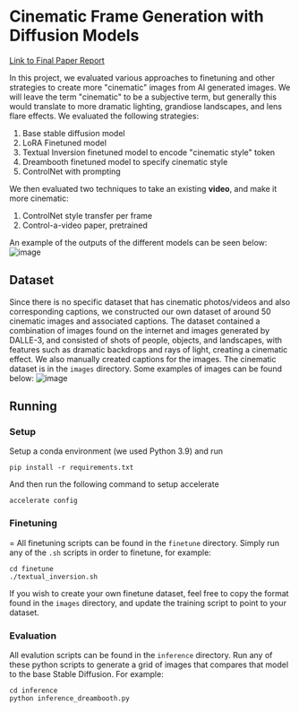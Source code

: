 # Cinematic Frame Generation with Diffusion Models

[Link to Final Paper Report](https://github.com/rmalde/236-cinematic-diffusion/blob/8be8c692888c61e8d16b9cf354c88a01d71f5ea9/CS_236_Final_Project_Report.pdf)

In this project, we evaluated various approaches to finetuning and other strategies to create more "cinematic" images from AI generated images. We will leave the term "cinematic" to be a subjective term, but generally this would translate to more dramatic lighting, grandiose landscapes, and lens flare effects. We evaluated the following strategies:
1. Base stable diffusion model
2. LoRA Finetuned model
3. Textual Inversion finetuned model to encode "cinematic style" token
4. Dreambooth finetuned model to specify cinematic style
5. ControlNet with prompting

We then evaluated two techniques to take an existing **video**, and make it more cinematic:
1. ControlNet style transfer per frame
2. Control-a-video paper, pretrained

An example of the outputs of the different models can be seen below:
![image](https://github.com/rmalde/236-cinematic-diffusion/assets/47470168/ab17037c-c3c7-43ed-a5fc-93dc1771e990)

## Dataset
Since there is no specific dataset that has cinematic photos/videos and also corresponding captions, we constructed our own dataset of around 50 cinematic images and associated captions. The dataset contained a combination of images found on the internet and images generated by DALLE-3, and consisted of shots of people, objects, and landscapes, with features such as dramatic backdrops and rays of light, creating a cinematic effect. We also manually created captions for the images. The cinematic dataset is in the `images` directory. Some examples of images can be found below:
![image](https://github.com/rmalde/236-cinematic-diffusion/assets/47470168/b200e23e-3f79-4b45-acb3-b28a5c2079d9)


## Running

### Setup
Setup a conda environment (we used Python 3.9) and run
```
pip install -r requirements.txt
```
And then run the following command to setup accelerate
```
accelerate config
```

### Finetuning
=
All finetuning scripts can be found in the `finetune` directory. Simply run any of the `.sh` scripts in order to finetune, for example:

```
cd finetune
./textual_inversion.sh
```

If you wish to create your own finetune dataset, feel free to copy the format found in the `images` directory, and update the training script to point to your dataset. 

### Evaluation

All evalution scripts can be found in the `inference` directory. Run any of these python scripts to generate a grid of images that compares that model to the base Stable Diffusion. For example:
```
cd inference
python inference_dreambooth.py
```
